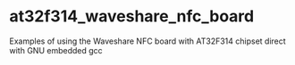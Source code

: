 # at32f314_waveshare_nfc_board
Examples of using the Waveshare NFC board with AT32F314 chipset direct with GNU embedded gcc

